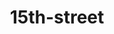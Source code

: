 ---
title: 15th-street
surfSpotLatLng:
  - lat: 32.959027
    lng: -117.269313
mapZoom: 15
parkingLatLng:
  - lat: 32.961273
    long: -117.267395
skill: intermediate
bestSize: 5-7 ft
bestPeriod: 13-16 sec
bestTide: medium
bestWind: E
bestSwellDirection: S
waveType:
  label: Beach
  value: beach
bottomType:
  label: Sand
  value: sand
isBigWave: false
isBarrel: 'no'
waveDirection: both
waveQuality: '4'
forecastLink: 'https://magicseaweed.com/Del-Mar-Surf-Report/3707/'
videoLink: 'https://youtu.be/VuQ23mhyBV8'
bestBoard: long-board
jan:
  label: Green
  value: 100
feb:
  label: Green
  value: 100
mar: '60'
apr: '60'
may: '80'
jun:
  label: Green
  value: 100
jul:
  label: Green
  value: 100
aug:
  label: Green
  value: 100
sep:
  label: Green
  value: 100
oct:
  label: Green
  value: 100
nov:
  label: Green
  value: 100
dec:
  label: Green
  value: 100
beachComfort:
  label: Comfortable
  value: comfortable
crowdLevel: spread-out
localismLevel: 'no'
accessibility:
  label: Park
  value: park
isPowerful: false
waterTemp:
  label: Wetsuit
  value: wetsuit
isWalkable: false
isSharky: false
isEasyToGetWaves: true
isFarFromShore: false
isBeginnerFriendly: false
isUncrowded: false
isShallow: false
isCompetitive: false
lessonsNearby: false
rentalsNearby: false
airportName: San Diego International Airport
airportCode: SAN
airportLatLng:
  - lat: 32.731507
    lng: -117.200598
localsDescription: >-
  Super fun intermediate beach break waves with a killer beach and grassy area for families and friends. One of those spots that you can almost always have fun at at any time of the year. Go with a bit of caution in the winter time, as if there is a big winter Northwest swell the waves can become pretty gnarly. Park in the lot just after 18th Street and walk South for a minute or two to get to the waves. Do a fancy meal at Jake’s Del Mar or head out to Board and Brew for a cheaper, more relaxed option after your surf day.
bottomSections: []
layout: PostLayout
---